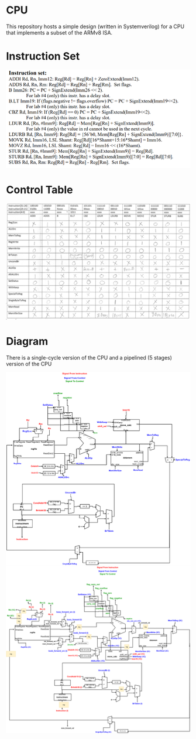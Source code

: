 # CPU

This repository hosts a simple design (written in Systemverilog) for a CPU that implements a subset of the ARMv8 ISA.

# Instruction Set
![instruction_set](docs/instruction_set.png)

# Control Table
![control table](docs/control_table.png)

# Diagram
There is a single-cycle version of the CPU and a pipelined (5 stages) version of the CPU

![single_cycle](docs/single_cycle.png)
![pipelined](docs/pipelined.png)
